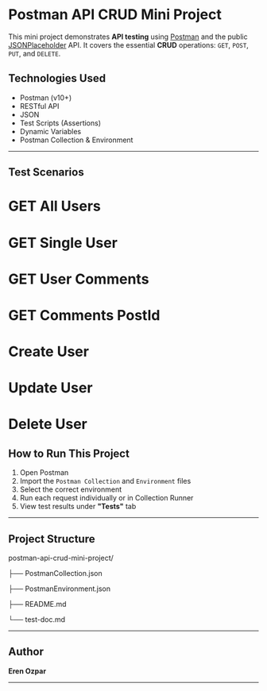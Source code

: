 # Postman API CRUD Mini Project

This mini project demonstrates **API testing** using [Postman](https://www.postman.com/) and the public [JSONPlaceholder](https://jsonplaceholder.typicode.com/) API. It covers the essential **CRUD** operations: `GET`, `POST`, `PUT`, and `DELETE`.

## Technologies Used

- Postman (v10+)
- RESTful API
- JSON
- Test Scripts (Assertions)
- Dynamic Variables
- Postman Collection & Environment

---

## Test Scenarios
# GET All Users
# GET Single User
# GET User Comments
# GET Comments PostId
# Create User
# Update User
# Delete User


##  How to Run This Project

1. Open Postman
2. Import the `Postman Collection` and `Environment` files
3. Select the correct environment
4. Run each request individually or in Collection Runner
5. View test results under **"Tests"** tab

---

## Project Structure

postman-api-crud-mini-project/

├── PostmanCollection.json

├── PostmanEnvironment.json

├── README.md

└── test-doc.md

---

## Author

**Eren Ozpar**  

---
